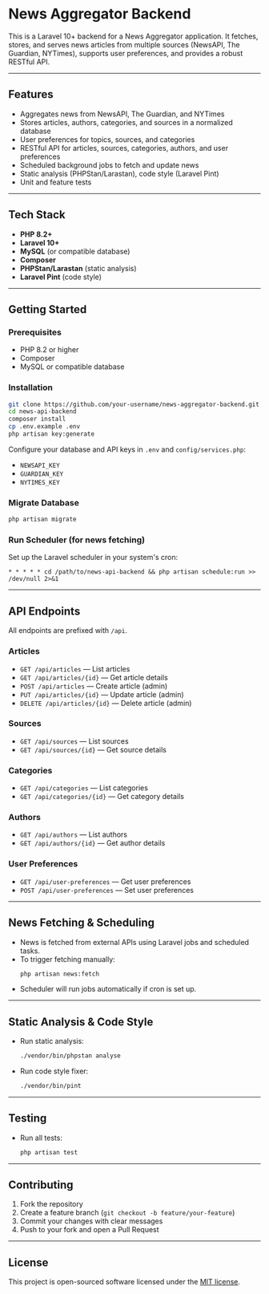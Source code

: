 
# News Aggregator Backend

This is a Laravel 10+ backend for a News Aggregator application. It fetches, stores, and serves news articles from multiple sources (NewsAPI, The Guardian, NYTimes), supports user preferences, and provides a robust RESTful API.

---

## Features

- Aggregates news from NewsAPI, The Guardian, and NYTimes
- Stores articles, authors, categories, and sources in a normalized database
- User preferences for topics, sources, and categories
- RESTful API for articles, sources, categories, authors, and user preferences
- Scheduled background jobs to fetch and update news
- Static analysis (PHPStan/Larastan), code style (Laravel Pint)
- Unit and feature tests

---

## Tech Stack

- **PHP 8.2+**
- **Laravel 10+**
- **MySQL** (or compatible database)
- **Composer**
- **PHPStan/Larastan** (static analysis)
- **Laravel Pint** (code style)

---

## Getting Started

### Prerequisites

- PHP 8.2 or higher
- Composer
- MySQL or compatible database

### Installation

```bash
git clone https://github.com/your-username/news-aggregator-backend.git
cd news-api-backend
composer install
cp .env.example .env
php artisan key:generate
```

Configure your database and API keys in `.env` and `config/services.php`:

- `NEWSAPI_KEY`
- `GUARDIAN_KEY`
- `NYTIMES_KEY`

### Migrate Database

```bash
php artisan migrate
```

### Run Scheduler (for news fetching)

Set up the Laravel scheduler in your system's cron:

```
* * * * * cd /path/to/news-api-backend && php artisan schedule:run >> /dev/null 2>&1
```

---

## API Endpoints

All endpoints are prefixed with `/api`.

### Articles
- `GET /api/articles` — List articles
- `GET /api/articles/{id}` — Get article details
- `POST /api/articles` — Create article (admin)
- `PUT /api/articles/{id}` — Update article (admin)
- `DELETE /api/articles/{id}` — Delete article (admin)

### Sources
- `GET /api/sources` — List sources
- `GET /api/sources/{id}` — Get source details

### Categories
- `GET /api/categories` — List categories
- `GET /api/categories/{id}` — Get category details

### Authors
- `GET /api/authors` — List authors
- `GET /api/authors/{id}` — Get author details

### User Preferences
- `GET /api/user-preferences` — Get user preferences
- `POST /api/user-preferences` — Set user preferences

---

## News Fetching & Scheduling

- News is fetched from external APIs using Laravel jobs and scheduled tasks.
- To trigger fetching manually:
	```bash
	php artisan news:fetch
	```
- Scheduler will run jobs automatically if cron is set up.

---

## Static Analysis & Code Style

- Run static analysis:
	```bash
	./vendor/bin/phpstan analyse
	```
- Run code style fixer:
	```bash
	./vendor/bin/pint
	```

---

## Testing

- Run all tests:
	```bash
	php artisan test
	```

---

## Contributing

1. Fork the repository
2. Create a feature branch (`git checkout -b feature/your-feature`)
3. Commit your changes with clear messages
4. Push to your fork and open a Pull Request

---

## License

This project is open-sourced software licensed under the [MIT license](https://opensource.org/licenses/MIT).
